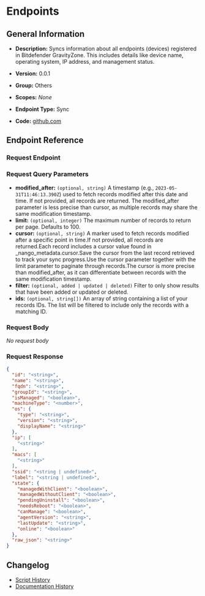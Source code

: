 <!-- BEGIN GENERATED CONTENT -->
# Endpoints

## General Information

- **Description:** Syncs information about all endpoints (devices) registered in Bitdefender GravityZone.
This includes details like device name, operating system, IP address, and management status.

- **Version:** 0.0.1
- **Group:** Others
- **Scopes:** _None_
- **Endpoint Type:** Sync
- **Code:** [github.com](https://github.com/NangoHQ/integration-templates/tree/main/integrations/bitdefender/syncs/endpoints.ts)


## Endpoint Reference

### Request Endpoint



### Request Query Parameters

- **modified_after:** `(optional, string)` A timestamp (e.g., `2023-05-31T11:46:13.390Z`) used to fetch records modified after this date and time. If not provided, all records are returned. The modified_after parameter is less precise than cursor, as multiple records may share the same modification timestamp.
- **limit:** `(optional, integer)` The maximum number of records to return per page. Defaults to 100.
- **cursor:** `(optional, string)` A marker used to fetch records modified after a specific point in time.If not provided, all records are returned.Each record includes a cursor value found in _nango_metadata.cursor.Save the cursor from the last record retrieved to track your sync progress.Use the cursor parameter together with the limit parameter to paginate through records.The cursor is more precise than modified_after, as it can differentiate between records with the same modification timestamp.
- **filter:** `(optional, added | updated | deleted)` Filter to only show results that have been added or updated or deleted.
- **ids:** `(optional, string[])` An array of string containing a list of your records IDs. The list will be filtered to include only the records with a matching ID.

### Request Body

_No request body_

### Request Response

```json
{
  "id": "<string>",
  "name": "<string>",
  "fqdn": "<string>",
  "groupId": "<string>",
  "isManaged": "<boolean>",
  "machineType": "<number>",
  "os": {
    "type": "<string>",
    "version": "<string>",
    "displayName": "<string>"
  },
  "ip": [
    "<string>"
  ],
  "macs": [
    "<string>"
  ],
  "ssid": "<string | undefined>",
  "label": "<string | undefined>",
  "state": {
    "managedWithClient": "<boolean>",
    "managedWithoutClient": "<boolean>",
    "pendingUninstall": "<boolean>",
    "needsReboot": "<boolean>",
    "canManage": "<boolean>",
    "agentVersion": "<string>",
    "lastUpdate": "<string>",
    "online": "<boolean>"
  },
  "raw_json": "<string>"
}
```

## Changelog

- [Script History](https://github.com/NangoHQ/integration-templates/commits/main/integrations/bitdefender/syncs/endpoints.ts)
- [Documentation History](https://github.com/NangoHQ/integration-templates/commits/main/integrations/bitdefender/syncs/endpoints.md)

<!-- END  GENERATED CONTENT -->

